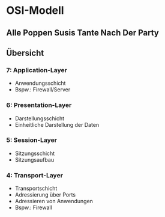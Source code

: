# OSI-Modell

## Alle Poppen Susis Tante Nach Der Party

## Übersicht

### 7: Application-Layer
- Anwendungsschicht
- Bspw.: Firewall/Server

### 6: Presentation-Layer
- Darstellungsschicht
- Einheitliche Darstellung der Daten

### 5: Session-Layer
- Sitzungsschicht
- Sitzungsaufbau

### 4: Transport-Layer
- Transportschicht
- Adressierung über Ports
- Adressieren von Anwendungen
- Bspw.: Firewall

